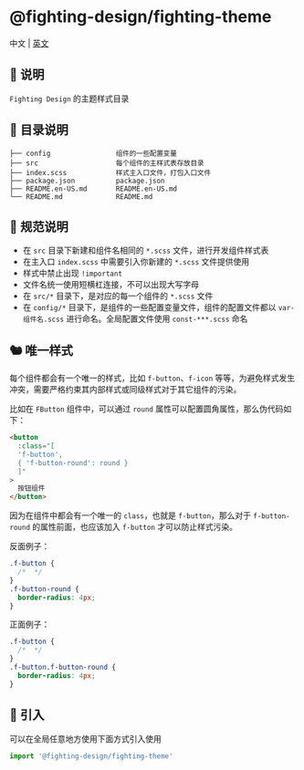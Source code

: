 # @fighting-design/fighting-theme

中文 | [英文](https://github.com/FightingDesign/fighting-design/blob/master/packages/fighting-theme/README.en-US.md)

## 🐳 说明

`Fighting Design` 的主题样式目录

## 🦩 目录说明

```
├── config                组件的一些配置变量
├── src                   每个组件的主样式表存放目录
├── index.scss            样式主入口文件，打包入口文件
├── package.json          package.json
├── README.en-US.md       README.en-US.md
└── README.md             README.md
```

## 🚧 规范说明

- 在 `src` 目录下新建和组件名相同的 `*.scss` 文件，进行开发组件样式表
- 在主入口 `index.scss` 中需要引入你新建的 `*.scss` 文件提供使用
- 样式中禁止出现 `!important`
- 文件名统一使用短横杠连接，不可以出现大写字母
- 在 `src/*` 目录下，是对应的每一个组件的 `*.scss` 文件
- 在 `config/*` 目录下，是组件的一些配置变量文件，组件的配置文件都以 `var-组件名.scss` 进行命名。全局配置文件使用 `const-***.scss` 命名

## 🐿️ 唯一样式

每个组件都会有一个唯一的样式，比如 `f-button`、`f-icon` 等等，为避免样式发生冲突，需要严格约束其内部样式或同级样式对于其它组件的污染。

比如在 `FButton` 组件中，可以通过 `round` 属性可以配置圆角属性，那么伪代码如下：

```html
<button
  :class="[
  'f-button',
  { 'f-button-round': round }
  ]"
>
  按钮组件
</button>
```

因为在组件中都会有一个唯一的 `class`，也就是 `f-button`，那么对于 `f-button-round` 的属性前面，也应该加入 `f-button` 才可以防止样式污染。

反面例子：

```css
.f-button {
  /*  */
}
.f-button-round {
  border-radius: 4px;
}
```

正面例子：

```css
.f-button {
  /*  */
}
.f-button.f-button-round {
  border-radius: 4px;
}
```

## 🦄 引入

可以在全局任意地方使用下面方式引入使用

```ts
import '@fighting-design/fighting-theme'
```
